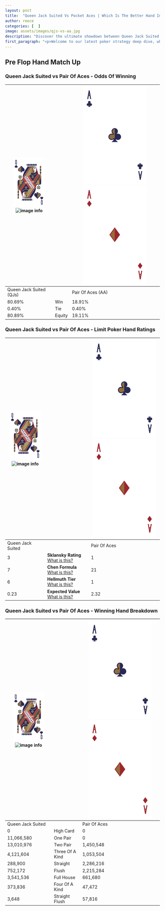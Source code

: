 ```yaml
---
layout: post
title:  "Queen Jack Suited Vs Pocket Aces | Which Is The Better Hand In Poker? A Complete Guide"
author: reece
categories: [  ]
image: assets/images/qjs-vs-aa.jpg
description: "Discover the ultimate showdown between Queen Jack Suited and Pair Of Aces in poker! Uncover the odds, strategies, and scenarios where one hand triumphs over the other. Get ready to up your poker game with this thrilling analysis."
first_paragraph: "<p>Welcome to our latest poker strategy deep dive, where we're pitting two distinct hands against each other in a high-stakes showdown: Queen Jack Suited vs Pair Of Aces.</p><p>In the dynamic world of poker, every decision counts, and knowing which hand holds the upper hand is key to your success at the table.</p><p>In this article, we'll dissect these two hands, explore the scenarios where one dominates the other, and equip you with the knowledge to make strategic choices that can tip the odds in your favor.</p><p>Get ready to unravel the intriguing dynamics of these poker hands and elevate your game to new heights.</p>"
---
```




[comment]: # (sp0)

## Pre Flop Hand Match Up

<div class="table hand-ratings" markdown="1"> 



### Queen Jack Suited vs Pair Of Aces - Odds Of Winning


    
| ![image info](assets/images/hand1/Q.png) ![image info](assets/images/hand1/Js.png) |  | ![image info](assets/images/hand2/A.png) ![image info](assets/images/hand2/Ao.png) |
| -------- | -------- | -------- |
| Queen Jack Suited (QJs) |  | Pair Of Aces (AA) |
| 80.69% | Win | 18.91% |
| 0.40% | Tie | 0.40% |
| 80.89% | Equity | 19.11% |




[comment]: # (sp1)



### Queen Jack Suited vs Pair Of Aces - Limit Poker Hand Ratings


    
| ![image info](assets/images/hand1/Q.png) ![image info](assets/images/hand1/Js.png) |  | ![image info](assets/images/hand2/A.png) ![image info](assets/images/hand2/Ao.png) |
| -------- | -------- | -------- |
| Queen Jack Suited |  | Pair Of Aces |
| 3 | **Sklansky Rating** [What is this?](/sklansky-rating-explained) | 1 |
| 7 | **Chen Formula** [What is this?](/chen-formula-explained) | 21 |
| 6 | **Hellmuth Tier** [What is this?](/Hellmuth-tier-explained) | 1 |
| 0.23 | **Expected Value** [What is this?](/expected-value-explained) | 2.32 |




[comment]: # (sp2)



### Queen Jack Suited vs Pair Of Aces - Winning Hand Breakdown


    
| ![image info](assets/images/hand1/Q.png) ![image info](assets/images/hand1/Js.png) |  | ![image info](assets/images/hand2/A.png) ![image info](assets/images/hand2/Ao.png) |
| -------- | -------- | -------- |
| Queen Jack Suited |  | Pair Of Aces |
| 0 | High Card | 0 |
| 11,066,580 | One Pair | 0 |
| 13,010,976 | Two Pair | 1,450,548 |
| 4,121,604 | Three Of A Kind | 1,053,504 |
| 288,900 | Straight | 2,286,216 |
| 752,172 | Flush | 2,215,284 |
| 3,541,536 | Full House | 661,680 |
| 373,836 | Four Of A Kind | 47,472 |
| 3,648 | Straight Flush | 57,816 |




[comment]: # (sp3)



</div>

[comment]: # (sp4)



[comment]: # (sp5)

